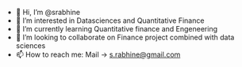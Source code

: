 - 👋 Hi, I’m @srabhine
- 👀 I’m interested in Datasciences and Quantitative Finance
- 🌱 I’m currently learning Quantitative finance and Engeneering 
- 💞️ I’m looking to collaborate on Finance project combined with data sciences 
- 📫 How to reach me: Mail -> s.rabhine@gmail.com

<!---
srabhine/srabhine is a ✨ special ✨ repository because its `README.md` (this file) appears on your GitHub profile.
You can click the Preview link to take a look at your changes.
--->

